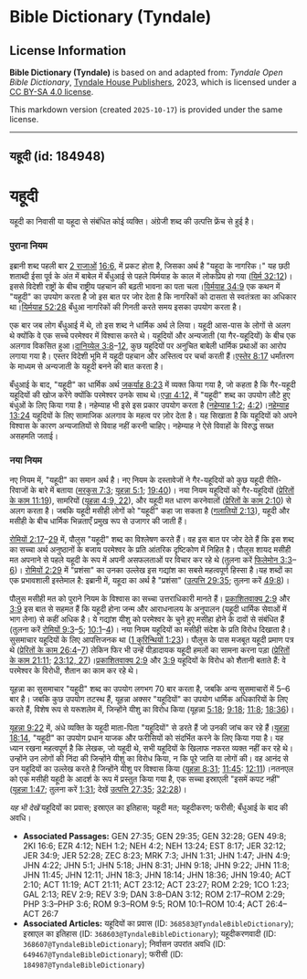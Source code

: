 # Bible Dictionary (Tyndale)

## License Information

**Bible Dictionary (Tyndale)** is based on and adapted from: _Tyndale Open Bible Dictionary_, [Tyndale House Publishers](https://tyndaleopenresources.com/), 2023, which is licensed under a [CC BY-SA 4.0 license](https://creativecommons.org/licenses/by-sa/4.0/legalcode.en).

This markdown version (created `2025-10-17`) is provided under the same license.



--------------------------------

## यहूदी (id: 184948)

यहूदी
=====

यहूदी का निवासी या यहूदा से संबंधित कोई व्यक्ति। अंग्रेजी शब्द की उत्पत्ति फ्रेंच से हुई है।  

### पुराना नियम

इब्रानी शब्द पहली बार [2 रा](https://ref.ly/2Kgs16:6)[जाओं](https://ref.ly/2Kgs16:6) [16:6,](https://ref.ly/2Kgs16:6) में प्रकट होता है, जिसका अर्थ है "यहूदा के नागरिक।" यह छठी शताब्दी ईसा पूर्व के अंत में बाबेल में बँधुआई से पहले यिर्मयाह के काल में लोकप्रिय हो गया ([यिर्म 32:12](https://ref.ly/Jer32:12))। इससे विदेशी राष्ट्रों के बीच राष्ट्रीय पहचान की बढ़ती भावना का पता चला।[यिर्मयाह 34:9](https://ref.ly/Jer34:9) एक कथन में "यहूदी" का उपयोग करता है जो इस बात पर जोर देता है कि नागरिकों को दासता से स्वतंत्रता का अधिकार था।[यिर्मयाह 52:28](https://ref.ly/Jer52:28) बँधुआ नागरिकों की गिनती करते समय इसका उपयोग करता है।

एक बार जब लोग बँधुआई में थे, तो इस शब्द ने धार्मिक अर्थ ले लिया। यहूदी आस\-पास के लोगों से अलग थे क्योंकि वे एक सच्चे परमेश्वर में विश्वास करते थे। यहूदियों और अन्यजाती (या गैर\-यहूदियों) के बीच एक अलगाव विकसित हुआ।[दानिय्येल 3:8](https://ref.ly/Dan3:8-Dan3:12)–[12](https://ref.ly/Dan3:8-Dan3:12), कुछ यहूदियों पर अनुचित बाबेली धार्मिक प्रथाओं का आरोप लगाया गया है। एस्तर विदेशी भूमि में यहूदी पहचान और अस्तित्व पर चर्चा करती हैं।[एस्तेर 8:17](https://ref.ly/Esth8:17) धर्मांतरण के माध्यम से अन्यजाती के यहूदी बनने की बात करता है।

बँधुआई के बाद, "यहूदी" का धार्मिक अर्थ [जकर्याह 8:23](https://ref.ly/Zech8:23) में व्यक्त किया गया है, जो कहता है कि गैर\-यहूदी यहूदियों की खोज करेंगे क्योंकि परमेश्वर उनके साथ थे।[एज्रा 4:12,](https://ref.ly/Ezra4:12) में "यहूदी" शब्द का उपयोग लौटे हुए बंधुओं के लिए किया गया है। नहेम्याह भी इसे इस प्रकार उपयोग करता है ([नहेम्याह 1](https://ref.ly/Neh1:2)[:2](https://ref.ly/Neh1:2); [4:2](https://ref.ly/Neh4:2))।[नहेम्याह](https://ref.ly/Neh13:24) [13:24](https://ref.ly/Neh13:24) यहूदियों के लिए सामाजिक अलगाव के महत्व पर ज़ोर देता है। यह सिखाता है कि यहूदियों को अपने विश्वास के कारण अन्यजातियों से विवाह नहीं करनी चाहिए। नहेम्याह ने ऐसे विवाहों के विरुद्ध सख्त असहमति जताई। 

### नया नियम

नए नियम में, "यहूदी" का समान अर्थ है। नए नियम के दस्तावेजों ने गैर\-यहूदियों को कुछ यहूदी रीति\-रिवाजों के बारे में बताया ([मरकुस 7:3](https://ref.ly/Mark7:3); [यूहन्ना 5:1](https://ref.ly/John5:1); [19:40](https://ref.ly/John19:40))। नया नियम यहूदियों को गैर\-यहूदियों ([प्रेरितों के काम 11:19](https://ref.ly/Acts11:19)), सामरियों ([यूहन्ना 4:9, 22](https://ref.ly/John4:9)), और यहूदी मत धारण करनेवालों ([प्रेरितों के काम 2:10](https://ref.ly/Acts2:10)) से अलग करता है। जबकि यहूदी मसीही लोगों को "यहूदी" कहा जा सकता है ([गलातियों 2:13](https://ref.ly/Gal2:13)), यहूदी और मसीही के बीच धार्मिक भिन्नताएँ प्रमुख रूप से उजागर की जाती हैं।

[रोमियों 2:17](https://ref.ly/Rom2:17-Rom2:29)–[29](https://ref.ly/Rom2:17-Rom2:29) में, पौलुस "यहूदी" शब्द का विश्लेषण करते हैं। वह इस बात पर जोर देते हैं कि इस शब्द का सच्चा अर्थ अनुष्ठानों के बजाय परमेश्वर के प्रति आंतरिक दृष्टिकोण में निहित है। पौलुस शायद मसीही मत अपनाने से पहले यहूदी के रूप में अपनी असफलताओं पर विचार कर रहे थे (तुलना करें [फिलेमोन 3:3](https://ref.ly/Phil3:3-Phil3:6)–[6](https://ref.ly/Phil3:3-Phil3:6))। [रोमियों 2:29](https://ref.ly/Rom2:29) में "प्रशंसा" का उनका उल्लेख इस गद्यांश का सबसे महत्वपूर्ण हिस्सा है।यह शब्दों का एक प्रभावशाली इस्तेमाल है: इब्रानी में, यहूदा का अर्थ है "प्रशंसा" ([उत्पत्ति 29:35](https://ref.ly/Gen29:35); तुलना करें [49:8](https://ref.ly/Gen49:8))।

पौलुस मसीही मत को पुराने नियम के विश्वास का सच्चा उत्तराधिकारी मानते हैं। [प्रकाशितवाक्य 2:9](https://ref.ly/Rev2:9) और [3:9](https://ref.ly/Rev3:9) इस बात से सहमत हैं कि यहूदी होना जन्म और आराधनालय के अनुपालन (यहूदी धार्मिक सेवाओं में भाग लेना) से कहीं अधिक है। ये गद्यांश यीशु को परमेश्वर के चुने हुए मसीहा होने के दावों से संबंधित हैं (तुलना करें [रोमियों 9:3](https://ref.ly/Rom9:3-Rom9:5)–[5](https://ref.ly/Rom9:3-Rom9:5); [10:1](https://ref.ly/Rom10:1-Rom10:4)–[4](https://ref.ly/Rom10:1-Rom10:4))। नया नियम यहूदियों का मसीही संदेश के प्रति विरोध दिखाता है। सुसमाचार यहूदियों के लिए आपत्तिजनक था ([1 कुरिन्थियों 1:23](https://ref.ly/1Cor1:23))। पौलुस के पास मजबूत यहूदी प्रमाण पत्र थे ([प्रेरितों के काम 26:4](https://ref.ly/Acts26:4-Acts26:7)–[7](https://ref.ly/Acts26:4-Acts26:7)) लेकिन फिर भी उन्हें पीड़ादायक यहूदी हमलों का सामना करना पड़ा ([प्रेरितों के काम 21:11](https://ref.ly/Acts21:11); [23:12, 27](https://ref.ly/Acts23:12))।[प्रकाशितवाक्य 2:9](https://ref.ly/Rev2:9) और [3:9](https://ref.ly/Rev3:9) यहूदियों के विरोध को शैतानी बताते हैं: वे परमेश्वर के विरोधी, शैतान का काम कर रहे थे।

यूहन्ना का सुसमाचार "यहूदी" शब्द का उपयोग लगभग 70 बार करता है, जबकि अन्य सुसमाचारों में 5–6 बार है। जबकि कुछ उपयोग तटस्थ हैं, यूहन्ना अक्सर "यहूदियों" का उपयोग धार्मिक अधिकारियों के लिए करते हैं, विशेष रूप से यरूशलेम में, जिन्होंने यीशु का विरोध किया (यूहन्ना [5:18](https://ref.ly/John5:18); [9:18](https://ref.ly/John9:18); [11:8](https://ref.ly/John11:8); [18:36](https://ref.ly/John18:36))।

[यूहन्ना 9:22](https://ref.ly/John9:22) में, अंधे व्यक्ति के यहूदी माता\-पिता "यहूदियों" से डरते हैं जो उनकी जांच कर रहे हैं।[यूहन्ना 18:14](https://ref.ly/John18:14), "यहूदी" का उपयोग प्रधान याजक और फरीसियों को संदर्भित करने के लिए किया गया है। यह ध्यान रखना महत्वपूर्ण है कि लेखक, जो यहूदी थे, सभी यहूदियों के खिलाफ नफरत व्यक्त नहीं कर रहे थे। उन्होंने उन लोगों की निंदा की जिन्होंने यीशु का विरोध किया, न कि पूरे जाति या लोगों की। वह आनंद से उन यहूदियों का उल्लेख करते है जिन्होंने यीशु पर विश्वास किया ([यूहन्ना 8:31](https://ref.ly/John8:31); [11:45](https://ref.ly/John11:45): [12:11](https://ref.ly/John12:11))।नतनएल को एक मसीही यहूदी के आदर्श के रूप में प्रस्तुत किया गया है, एक सच्चा इस्राएली "इसमें कपट नहीं" ([यूहन्ना 1:47](https://ref.ly/John1:47); तुलना करें [1:31](https://ref.ly/John1:31); देखें [उत्पत्ति 27:35](https://ref.ly/Gen27:35); [32:28](https://ref.ly/Gen32:28))।

*यह भी देखें* यहूदियों का प्रवास; इस्राएल का इतिहास; यहूदी मत; यहूदीकरण; फरीसी; बँधुआई के बाद की अवधि।

* **Associated Passages:** GEN 27:35; GEN 29:35; GEN 32:28; GEN 49:8; 2KI 16:6; EZR 4:12; NEH 1:2; NEH 4:2; NEH 13:24; EST 8:17; JER 32:12; JER 34:9; JER 52:28; ZEC 8:23; MRK 7:3; JHN 1:31; JHN 1:47; JHN 4:9; JHN 4:22; JHN 5:1; JHN 5:18; JHN 8:31; JHN 9:18; JHN 9:22; JHN 11:8; JHN 11:45; JHN 12:11; JHN 18:3; JHN 18:14; JHN 18:36; JHN 19:40; ACT 2:10; ACT 11:19; ACT 21:11; ACT 23:12; ACT 23:27; ROM 2:29; 1CO 1:23; GAL 2:13; REV 2:9; REV 3:9; DAN 3:8–DAN 3:12; ROM 2:17–ROM 2:29; PHP 3:3–PHP 3:6; ROM 9:3–ROM 9:5; ROM 10:1–ROM 10:4; ACT 26:4–ACT 26:7
* **Associated Articles:** यहूदियों का प्रवास (ID: `368583@TyndaleBibleDictionary`); इस्राएल का इतिहास  (ID: `368603@TyndaleBibleDictionary`); यहूदीकरणवादी (ID: `368607@TyndaleBibleDictionary`); निर्वासन उपरांत अवधि (ID: `649467@TyndaleBibleDictionary`); फरीसी (ID: `184987@TyndaleBibleDictionary`)

